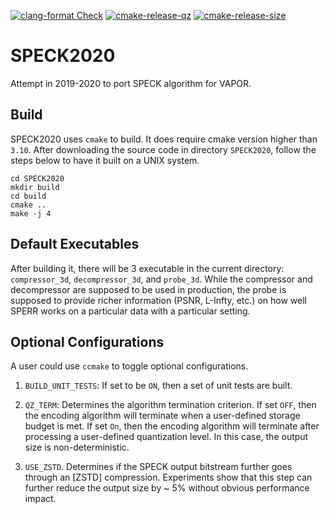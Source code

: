 [![clang-format Check](https://github.com/shaomeng/SPECK2020/actions/workflows/clang-format-check.yml/badge.svg)](https://github.com/shaomeng/SPECK2020/actions/workflows/clang-format-check.yml)
[![cmake-release-qz](https://github.com/shaomeng/SPECK2020/actions/workflows/cmake-release-qz.yml/badge.svg)](https://github.com/shaomeng/SPECK2020/actions/workflows/cmake-release-qz.yml)
[![cmake-release-size](https://github.com/shaomeng/SPECK2020/actions/workflows/cmake-release-size.yml/badge.svg)](https://github.com/shaomeng/SPECK2020/actions/workflows/cmake-release-size.yml)

# SPECK2020
Attempt in 2019-2020 to port SPECK algorithm for VAPOR.

## Build
SPECK2020 uses `cmake` to build. It does require cmake version higher than `3.10`.
After downloading the source code in directory `SPECK2020`, follow the steps below
to have it built on a UNIX system.

```
cd SPECK2020
mkdir build
cd build
cmake ..
make -j 4
```

## Default Executables
After building it, there will be 3 executable in the current directory:
`compressor_3d`, `decompressor_3d`, and `probe_3d`.
While the compressor and decompressor are supposed to be used in production,
the probe is supposed to provide richer information (PSNR, L-Infty, etc.) 
on how well SPERR works on a particular data with a particular setting. 

## Optional Configurations
A user could use `ccmake` to toggle optional configurations.
1. `BUILD_UNIT_TESTS`: If set to be `ON`, then a set of unit tests are built.

2. `QZ_TERM`: Determines the algorithm termination criterion. If set `OFF`, then
the encoding algorithm will terminate when a user-defined storage budget is met.
If set `On`, then the encoding algorithm will terminate after processing a user-defined 
quantization level. In this case, the output size is non-deterministic.

3. `USE_ZSTD`. Determines if the SPECK output bitstream further goes through an [ZSTD] compression.
Experiments show that this step can further reduce the output size by ~ 5% without obvious
performance impact.

